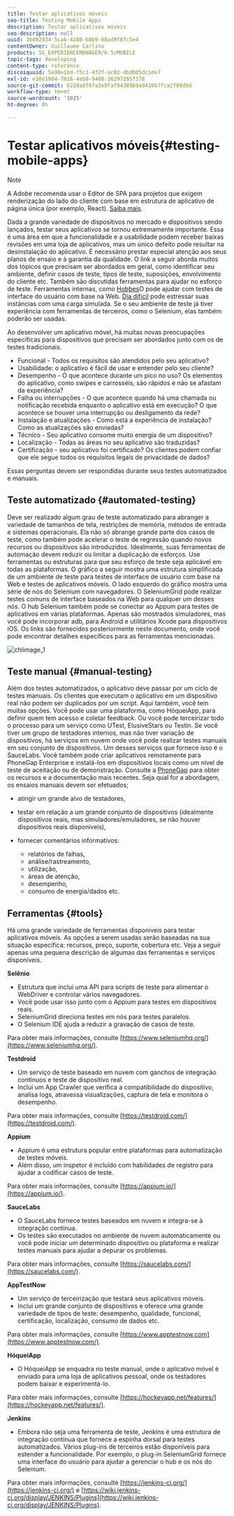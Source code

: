```yaml
---
title: Testar aplicativos móveis
seo-title: Testing Mobile Apps
description: Testar aplicativos móveis
seo-description: null
uuid: 3b402d34-5cab-4280-b8b9-88ad9f8fc5e4
contentOwner: Guillaume Carlino
products: SG_EXPERIENCEMANAGER/6.5/MOBILE
topic-tags: developing
content-type: reference
discoiquuid: 5a98e1bd-f5c1-4f2f-ac02-dbd005dc1de7
exl-id: e10e1904-7016-4eb0-9408-36297285f378
source-git-commit: b220adf6fa3e9faf94389b9a9416b7fca2f89d9d
workflow-type: tm+mt
source-wordcount: '1025'
ht-degree: 0%

---
```


# Testar aplicativos móveis{#testing-mobile-apps}

>[!NOTE]
>
>A Adobe recomenda usar o Editor de SPA para projetos que exigem renderização do lado do cliente com base em estrutura de aplicativo de página única (por exemplo, React). [Saiba mais](/help/sites-developing/spa-overview.md).

Dada a grande variedade de dispositivos no mercado e dispositivos sendo lançados, testar seus aplicativos se tornou extremamente importante. Essa é uma área em que a funcionalidade e a usabilidade podem receber baixas revisões em uma loja de aplicativos, mas um único defeito pode resultar na desinstalação do aplicativo. É necessário prestar especial atenção aos seus planos de ensaio e à garantia da qualidade. O link a seguir aborda muitos dos tópicos que precisam ser abordados em geral, como identificar seu ambiente, definir casos de teste, tipos de teste, suposições, envolvimento do cliente etc. Também são discutidas ferramentas para ajudar no esforço de teste. Ferramentas internas, como [Hobbes](/help/sites-developing/hobbes.md)O pode ajudar com testes de interface do usuário com base na Web. [Dia difícil](/help/sites-developing/tough-day.md) pode estressar suas instâncias com uma carga simulada. Se o seu ambiente de teste já tiver experiência com ferramentas de terceiros, como o Selenium, elas também poderão ser usadas.

Ao desenvolver um aplicativo móvel, há muitas novas preocupações específicas para dispositivos que precisam ser abordados junto com os de testes tradicionais.

* Funcional - Todos os requisitos são atendidos pelo seu aplicativo?
* Usabilidade: o aplicativo é fácil de usar e entender pelo seu cliente?
* Desempenho - O que acontece durante um pico no uso? Os elementos do aplicativo, como swipes e carrosséis, são rápidos e não se afastam da experiência?
* Falha ou interrupções - O que acontece quando há uma chamada ou notificação recebida enquanto o aplicativo está em execução? O que acontece se houver uma interrupção ou desligamento da rede?
* Instalação e atualizações - Como está a experiência de instalação? Como as atualizações são enviadas?
* Técnico - Seu aplicativo consome muito energia de um dispositivo?
* Localização - Todas as áreas no seu aplicativo são traduzidas?
* Certificação - seu aplicativo foi certificado? Os clientes podem confiar que ele segue todos os requisitos legais de privacidade de dados?

Essas perguntas devem ser respondidas durante seus testes automatizados e manuais.

## Teste automatizado {#automated-testing}

Deve ser realizado algum grau de teste automatizado para abranger a variedade de tamanhos de tela, restrições de memória, métodos de entrada e sistemas operacionais. Ela não só abrange grande parte dos casos de teste, como também pode acelerar o teste de regressão quando novos recursos ou dispositivos são introduzidos. Idealmente, suas ferramentas de automação devem reduzir ou limitar a duplicação de esforços. Use ferramentas ou estruturas para que seu esforço de teste seja aplicável em todas as plataformas. O gráfico a seguir mostra uma estrutura simplificada de um ambiente de teste para testes de interface de usuário com base na Web e testes de aplicativos móveis. O lado esquerdo do gráfico mostra uma série de nós do Selenium com navegadores. O SeleniumGrid pode realizar testes comuns de interface baseados na Web para qualquer um desses nós. O hub Selenium também pode se conectar ao Appum para testes de aplicativos em várias plataformas. Apenas são mostrados simuladores, mas você pode incorporar adb, para Android e utilitários Xcode para dispositivos iOS. Os links são fornecidos posteriormente neste documento, onde você pode encontrar detalhes específicos para as ferramentas mencionadas.

![chlimage_1](assets/chlimage_1.jpeg)

## Teste manual {#manual-testing}

Além dos testes automatizados, o aplicativo deve passar por um ciclo de testes manuais. Os clientes que executam o aplicativo em um dispositivo real não podem ser duplicados por um script. Aqui também, você tem muitas opções. Você pode usar uma plataforma, como HóqueiApp, para definir quem tem acesso e coletar feedback. Ou você pode terceirizar todo o processo para um serviço como UTest, ElusiveStars ou Testin. Se você tiver um grupo de testadores internos, mas não tiver variação de dispositivos, há serviços em nuvem onde você pode realizar testes manuais em seu conjunto de dispositivos. Um desses serviços que fornece isso é o SauceLabs. Você também pode criar aplicativos remotamente para PhoneGap Enterprise e instalá-los em dispositivos locais como um nível de teste de aceitação ou de demonstração. Consulte a [PhoneGap](https://phonegap.com/) para obter os recursos e a documentação mais recentes. Seja qual for a abordagem, os ensaios manuais devem ser efetuados;

* atingir um grande alvo de testadores,
* testar em relação a um grande conjunto de dispositivos (idealmente dispositivos reais, mas simuladores/emuladores, se não houver dispositivos reais disponíveis),
* fornecer comentários informativos:

   * relatórios de falhas,
   * análise/rastreamento,
   * utilização,
   * áreas de atenção,
   * desempenho,
   * consumo de energia/dados etc.

## Ferramentas {#tools}

Há uma grande variedade de ferramentas disponíveis para testar aplicativos móveis. As opções a serem usadas serão baseadas na sua situação específica: recursos, preço, suporte, cobertura etc. Veja a seguir apenas uma pequena descrição de algumas das ferramentas e serviços disponíveis.

**Selênio**

* Estrutura que inclui uma API para scripts de teste para alimentar o WebDriver e controlar vários navegadores.
* Você pode usar isso junto com o Appium para testes em dispositivos reais.
* SeleniumGrid direciona testes em nós para testes paralelos.
* O Selenium IDE ajuda a reduzir a gravação de casos de teste.

Para obter mais informações, consulte [https://www.seleniumhq.org/](https://www.seleniumhq.org/).

**Testdroid**

* Um serviço de teste baseado em nuvem com ganchos de integração contínuos e teste de dispositivo real.
* Inclui um App Crawler que verifica a compatibilidade do dispositivo, analisa logs, atravessa visualizações, captura de tela e monitora o desempenho.

Para obter mais informações, consulte [https://testdroid.com/](https://testdroid.com/).

**Appium**

* Appium é uma estrutura popular entre plataformas para automatização de testes móveis.
* Além disso, um inspetor é incluído com habilidades de registro para ajudar a codificar casos de teste.

Para obter mais informações, consulte [https://appium.io/](https://appium.io/).

**SauceLabs**

* O SauceLabs fornece testes baseados em nuvem e integra-se à integração contínua.
* Os testes são executados no ambiente de nuvem automaticamente ou você pode iniciar um determinado dispositivo ou plataforma e realizar testes manuais para ajudar a depurar os problemas.

Para obter mais informações, consulte [https://saucelabs.com/](https://saucelabs.com/).

**AppTestNow**

* Um serviço de terceirização que testará seus aplicativos móveis.
* Inclui um grande conjunto de dispositivos e oferece uma grande variedade de tipos de teste: desempenho, qualidade, funcional, certificação, localização, consumo de dados etc.

Para obter mais informações, consulte [https://www.apptestnow.com](https://www.apptestnow.com/).

**HóqueiApp**

* O HóqueiApp se enquadra no teste manual, onde o aplicativo móvel é enviado para uma loja de aplicativos pessoal, onde os testadores podem baixar e experimentá-lo.

Para obter mais informações, consulte [https://hockeyapp.net/features/](https://hockeyapp.net/features/).

**Jenkins**

* Embora não seja uma ferramenta de teste, Jenkins é uma estrutura de integração contínua que fornece a espinha dorsal para testes automatizados. Vários plug-ins de terceiros estão disponíveis para estender a funcionalidade. Por exemplo, o plug-in SeleniumGrid fornece uma interface do usuário para ajudar a gerenciar o hub e os nós do Selenium.

Para obter mais informações, consulte [https://jenkins-ci.org/](https://jenkins-ci.org/) e [https://wiki.jenkins-ci.org/display/JENKINS/Plugins](https://wiki.jenkins-ci.org/display/JENKINS/Plugins).
